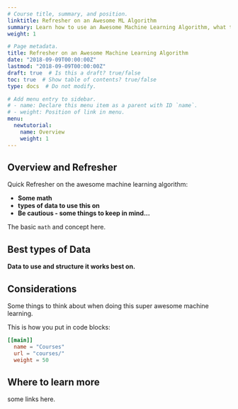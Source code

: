 ```yaml
---
# Course title, summary, and position.
linktitle: Refresher on an Awesome ML Algorithm
summary: Learn how to use an Awesome Machine Learning Algorithm, what to use it for, and how to code it - IN TWO LANGUAGES!
weight: 1

# Page metadata.
title: Refresher on an Awesome Machine Learning Algorithm
date: "2018-09-09T00:00:00Z"
lastmod: "2018-09-09T00:00:00Z"
draft: true  # Is this a draft? true/false
toc: true  # Show table of contents? true/false
type: docs  # Do not modify.

# Add menu entry to sidebar.
# - name: Declare this menu item as a parent with ID `name`.
# - weight: Position of link in menu.
menu:
  newtutorial:
    name: Overview
    weight: 1
---
```


## Overview and Refresher

Quick Refresher on the awesome machine learning algorithm:

* **Some math**
* **types of data to use this on**
* **Be cautious - some things to keep in mind...**

The basic `math` and concept here.

## Best types of Data

**Data to use and structure it works best on.**

## Considerations

Some things to think about when doing this super awesome machine learning.

This is how you put in code blocks:

```toml
[[main]]
  name = "Courses"
  url = "courses/"
  weight = 50
```


## Where to learn more

some links here.
